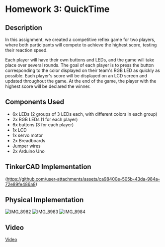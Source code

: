 #  Homework 3: QuickTime

## Description
In this assignment, we created a competitive reflex game for two players, where both participants will compete to achieve the highest score, testing their reaction speed.

Each player will have their own buttons and LEDs, and the game will take place over several rounds. The goal of each player is to press the button corresponding to the color displayed on their team's RGB LED as quickly as possible. Each player's score will be displayed on an LCD screen and updated throughout the game. At the end of the game, the player with the highest score will be declared the winner.

## Components Used
* 6x LEDs (2 groups of 3 LEDs each, with different colors in each group)
* 2x RGB LEDs (1 for each player)
* 6x buttons (3 for each player)
* 1x LCD
* 1x servo motor
* 2x Breadboards
* Jumper wires
* 2x Arduino Uno

## TinkerCAD Implementation
(https://github.com/user-attachments/assets/ca98400e-505b-43da-984a-72e89fe486a8)


## Physical Implementation
![IMG_8982](https://github.com/user-attachments/assets/6f3e35d3-61a0-4348-9730-9e78e661531e)
![IMG_8983](https://github.com/user-attachments/assets/4ca1d5ae-a310-46c8-aa7d-d5f656937b18)
![IMG_8984](https://github.com/user-attachments/assets/f541274b-c23d-4d25-8783-4973c45f8345)


## Video
[Video](https://youtu.be/qsjsgxqzRYw)

